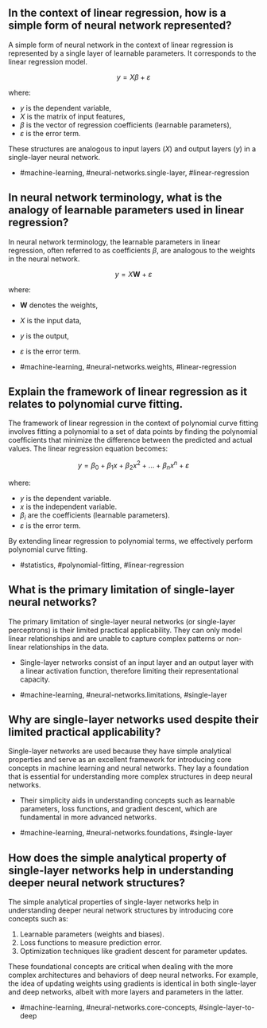 ## In the context of linear regression, how is a simple form of neural network represented?

A simple form of neural network in the context of linear regression is represented by a single layer of learnable parameters. It corresponds to the linear regression model.

$$
y = X\beta + \varepsilon
$$

where:
- $y$ is the dependent variable,
- $X$ is the matrix of input features,
- $\beta$ is the vector of regression coefficients (learnable parameters),
- $\varepsilon$ is the error term.

These structures are analogous to input layers ($X$) and output layers ($y$) in a single-layer neural network.

- #machine-learning, #neural-networks.single-layer, #linear-regression

## In neural network terminology, what is the analogy of learnable parameters used in linear regression?

In neural network terminology, the learnable parameters in linear regression, often referred to as coefficients $\beta$, are analogous to the weights in the neural network.

$$
y = X\mathbf{W} + \varepsilon
$$

where:
- $\mathbf{W}$ denotes the weights,
- $X$ is the input data,
- $y$ is the output,
- $\varepsilon$ is the error term.

- #machine-learning, #neural-networks.weights, #linear-regression 

## Explain the framework of linear regression as it relates to polynomial curve fitting.

The framework of linear regression in the context of polynomial curve fitting involves fitting a polynomial to a set of data points by finding the polynomial coefficients that minimize the difference between the predicted and actual values. The linear regression equation becomes:

$$
y = \beta_0 + \beta_1 x + \beta_2 x^2 + \ldots + \beta_n x^n + \varepsilon
$$

where:
- $y$ is the dependent variable.
- $x$ is the independent variable.
- $\beta_i$ are the coefficients (learnable parameters).
- $\varepsilon$ is the error term.

By extending linear regression to polynomial terms, we effectively perform polynomial curve fitting.

- #statistics, #polynomial-fitting, #linear-regression

## What is the primary limitation of single-layer neural networks?

The primary limitation of single-layer neural networks (or single-layer perceptrons) is their limited practical applicability. They can only model linear relationships and are unable to capture complex patterns or non-linear relationships in the data.

- Single-layer networks consist of an input layer and an output layer with a linear activation function, therefore limiting their representational capacity.

- #machine-learning, #neural-networks.limitations, #single-layer

## Why are single-layer networks used despite their limited practical applicability?

Single-layer networks are used because they have simple analytical properties and serve as an excellent framework for introducing core concepts in machine learning and neural networks. They lay a foundation that is essential for understanding more complex structures in deep neural networks.

- Their simplicity aids in understanding concepts such as learnable parameters, loss functions, and gradient descent, which are fundamental in more advanced networks.

- #machine-learning, #neural-networks.foundations, #single-layer

## How does the simple analytical property of single-layer networks help in understanding deeper neural network structures?

The simple analytical properties of single-layer networks help in understanding deeper neural network structures by introducing core concepts such as:

1. Learnable parameters (weights and biases).
2. Loss functions to measure prediction error.
3. Optimization techniques like gradient descent for parameter updates.

These foundational concepts are critical when dealing with the more complex architectures and behaviors of deep neural networks. For example, the idea of updating weights using gradients is identical in both single-layer and deep networks, albeit with more layers and parameters in the latter.

- #machine-learning, #neural-networks.core-concepts, #single-layer-to-deep